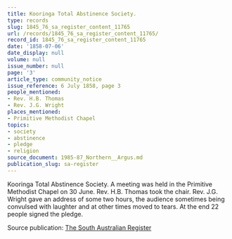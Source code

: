```yaml
---
title: Kooringa Total Abstinence Society.
type: records
slug: 1845_76_sa_register_content_11765
url: /records/1845_76_sa_register_content_11765/
record_id: 1845_76_sa_register_content_11765
date: '1858-07-06'
date_display: null
volume: null
issue_number: null
page: '3'
article_type: community_notice
issue_reference: 6 July 1858, page 3
people_mentioned:
- Rev. H.B. Thomas
- Rev. J.G. Wright
places_mentioned:
- Primitive Methodist Chapel
topics:
- society
- abstinence
- pledge
- religion
source_document: 1985-87_Northern__Argus.md
publication_slug: sa-register
---
```


Kooringa Total Abstinence Society.  A meeting was held in the Primitive Methodist Chapel on 30 June.  Rev. H.B. Thomas took the chair.  Rev. J.G. Wright gave an address of some two hours, the audience sometimes being convulsed with laughter and at other times moved to tears.  At the end 22 people signed the pledge.

Source publication: [The South Australian Register](/publications/sa-register/)
